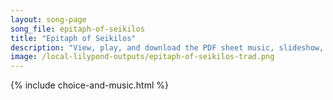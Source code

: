 ```yaml
---
layout: song-page
song_file: epitaph-of-seikilos
title: "Epitaph of Seikilos"
description: "View, play, and download the PDF sheet music, slideshow, and audio. Lyrics: Hóson zêis, phaínou mēdèn hólōs sù lupoû pròs olígon ésti tò zên tò télos ho khrónos apaiteî.  While you live, shine bright. Let not grief sour your g... english greek secular 1part death"
image: /local-lilypond-outputs/epitaph-of-seikilos-trad.png
---
```


{% include choice-and-music.html %}